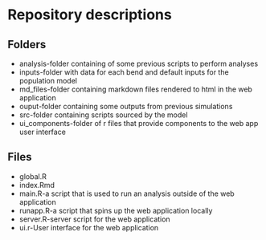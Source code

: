 
# Repository descriptions

## Folders

* analysis-folder containing of some previous scripts to perform analyses
* inputs-folder with data for each bend and default inputs for the population model
* md_files-folder containing markdown files rendered to html in the web application
* ouput-folder containing some outputs from previous simulations
* src-folder containing scripts sourced by the model
* ui_components-folder of r files that provide components to the web app user interface

## Files

* global.R
* index.Rmd
* main.R-a script that is used to run an analysis outside of the web application
* runapp.R-a script that spins up the web application locally
* server.R-server script for the web application
* ui.r-User interface for the web application